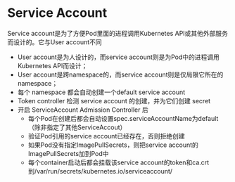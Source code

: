 # Service Account



Service account是为了方便Pod里面的进程调用Kubernetes API或其他外部服务而设计的。它与User account不同

* User account是为人设计的，而service account则是为Pod中的进程调用Kubernetes API而设计；
* User account是跨namespace的，而service account则是仅局限它所在的namespace；
* 每个 namespace 都会自动创建一个default service account
* Token controller 检测 service account 的创建，并为它们创建 secret
* 开启 ServiceAccount Admission Controller 后
    * 每个Pod在创建后都会自动设置spec.serviceAccountName为default（除非指定了其他ServiceAccout）
    * 验证Pod引用的service account已经存在，否则拒绝创建
    * 如果Pod没有指定ImagePullSecrets，则把service account的ImagePullSecrets加到Pod中
    * 每个container启动后都会挂载该service account的token和ca.crt到/var/run/secrets/kubernetes.io/serviceaccount/


